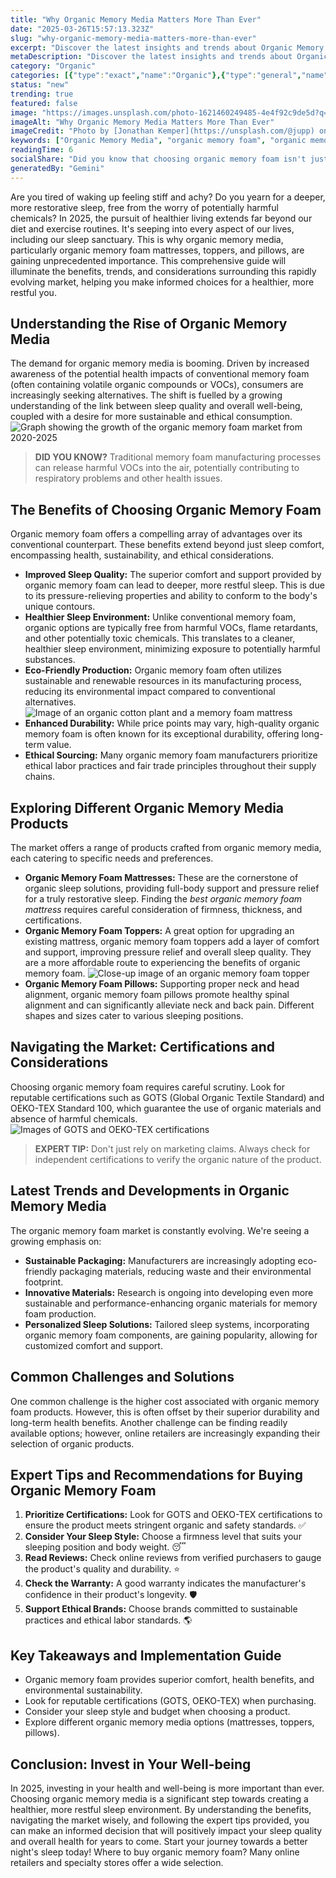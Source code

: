 ```yaml
---
title: "Why Organic Memory Media Matters More Than Ever"
date: "2025-03-26T15:57:13.323Z"
slug: "why-organic-memory-media-matters-more-than-ever"
excerpt: "Discover the latest insights and trends about Organic Memory Media. This comprehensive guide covers everything you need to know about Organic Memory Media in 2025."
metaDescription: "Discover the latest insights and trends about Organic Memory Media. This comprehensive guide covers everything you need to know about Organic Memory Media ..."
category: "Organic"
categories: [{"type":"exact","name":"Organic"},{"type":"general","name":"Materials Science"},{"type":"medium","name":"Polymer Chemistry"},{"type":"specific","name":"Data Storage"},{"type":"niche","name":"Molecular Encoding"}]
status: "new"
trending: true
featured: false
image: "https://images.unsplash.com/photo-1621460249485-4e4f92c9de5d?q=85&w=1200&fit=max&fm=webp&auto=compress"
imageAlt: "Why Organic Memory Media Matters More Than Ever"
imageCredit: "Photo by [Jonathan Kemper](https://unsplash.com/@jupp) on Unsplash"
keywords: ["Organic Memory Media", "organic memory foam", "organic memory foam mattress", "best organic memory foam mattress", "organic memory foam topper", "non-toxic memory foam", "eco-friendly memory foam mattress", "organic memory foam pillow", "buy organic memory foam", "where to buy organic memory foam"]
readingTime: 6
socialShare: "Did you know that choosing organic memory foam isn't just about comfort—it's about creating a healthier sleep environment free from harmful chemicals?  Invest in your well-being, one restful night at a time."
generatedBy: "Gemini"
---
```




Are you tired of waking up feeling stiff and achy?  Do you yearn for a deeper, more restorative sleep, free from the worry of potentially harmful chemicals? In 2025, the pursuit of healthier living extends far beyond our diet and exercise routines. It's seeping into every aspect of our lives, including our sleep sanctuary.  This is why organic memory media, particularly organic memory foam mattresses, toppers, and pillows, are gaining unprecedented importance. This comprehensive guide will illuminate the benefits, trends, and considerations surrounding this rapidly evolving market, helping you make informed choices for a healthier, more restful you.

## Understanding the Rise of Organic Memory Media

The demand for organic memory media is booming.  Driven by increased awareness of the potential health impacts of conventional memory foam (often containing volatile organic compounds or VOCs), consumers are increasingly seeking alternatives.  The shift is fuelled by a growing understanding of the link between sleep quality and overall well-being, coupled with a desire for more sustainable and ethical consumption. ![Graph showing the growth of the organic memory foam market from 2020-2025](https://images.unsplash.com/photo-1475948164756-9a56289068fb?q=85&w=1200&fit=max&fm=webp&auto=compress)

> **DID YOU KNOW?**  Traditional memory foam manufacturing processes can release harmful VOCs into the air, potentially contributing to respiratory problems and other health issues.

## The Benefits of Choosing Organic Memory Foam

Organic memory foam offers a compelling array of advantages over its conventional counterpart.  These benefits extend beyond just sleep comfort, encompassing health, sustainability, and ethical considerations.

* **Improved Sleep Quality:**  The superior comfort and support provided by organic memory foam can lead to deeper, more restful sleep.  This is due to its pressure-relieving properties and ability to conform to the body's unique contours.
* **Healthier Sleep Environment:** Unlike conventional memory foam, organic options are typically free from harmful VOCs, flame retardants, and other potentially toxic chemicals. This translates to a cleaner, healthier sleep environment, minimizing exposure to potentially harmful substances.
* **Eco-Friendly Production:**  Organic memory foam often utilizes sustainable and renewable resources in its manufacturing process, reducing its environmental impact compared to conventional alternatives.  ![Image of an organic cotton plant and a memory foam mattress](https://images.unsplash.com/photo-1734599895291-d25a27e4cb45?q=85&w=1200&fit=max&fm=webp&auto=compress)
* **Enhanced Durability:** While price points may vary, high-quality organic memory foam is often known for its exceptional durability, offering long-term value.
* **Ethical Sourcing:**  Many organic memory foam manufacturers prioritize ethical labor practices and fair trade principles throughout their supply chains.

## Exploring Different Organic Memory Media Products

The market offers a range of products crafted from organic memory media, each catering to specific needs and preferences.

* **Organic Memory Foam Mattresses:** These are the cornerstone of organic sleep solutions, providing full-body support and pressure relief for a truly restorative sleep.  Finding the *best organic memory foam mattress* requires careful consideration of firmness, thickness, and certifications.
* **Organic Memory Foam Toppers:**  A great option for upgrading an existing mattress, organic memory foam toppers add a layer of comfort and support, improving pressure relief and overall sleep quality.  They are a more affordable route to experiencing the benefits of organic memory foam. ![Close-up image of an organic memory foam topper](https://images.unsplash.com/photo-1621460249485-4e4f92c9de5d?q=85&w=1200&fit=max&fm=webp&auto=compress)
* **Organic Memory Foam Pillows:** Supporting proper neck and head alignment, organic memory foam pillows promote healthy spinal alignment and can significantly alleviate neck and back pain.  Different shapes and sizes cater to various sleeping positions.

##  Navigating the Market: Certifications and Considerations

Choosing organic memory foam requires careful scrutiny. Look for reputable certifications such as GOTS (Global Organic Textile Standard) and OEKO-TEX Standard 100, which guarantee the use of organic materials and absence of harmful chemicals.  ![Images of GOTS and OEKO-TEX certifications](https://images.unsplash.com/photo-1621460245907-8b291dd52dfc?q=85&w=1200&fit=max&fm=webp&auto=compress)

> **EXPERT TIP:** Don't just rely on marketing claims.  Always check for independent certifications to verify the organic nature of the product.

## Latest Trends and Developments in Organic Memory Media

The organic memory foam market is constantly evolving.  We're seeing a growing emphasis on:

* **Sustainable Packaging:**  Manufacturers are increasingly adopting eco-friendly packaging materials, reducing waste and their environmental footprint.
* **Innovative Materials:**  Research is ongoing into developing even more sustainable and performance-enhancing organic materials for memory foam production.
* **Personalized Sleep Solutions:**  Tailored sleep systems, incorporating organic memory foam components, are gaining popularity, allowing for customized comfort and support.

## Common Challenges and Solutions

One common challenge is the higher cost associated with organic memory foam products.  However, this is often offset by their superior durability and long-term health benefits.  Another challenge can be finding readily available options; however, online retailers are increasingly expanding their selection of organic products.

## Expert Tips and Recommendations for Buying Organic Memory Foam

1. **Prioritize Certifications:**  Look for GOTS and OEKO-TEX certifications to ensure the product meets stringent organic and safety standards. ✅
2. **Consider Your Sleep Style:**  Choose a firmness level that suits your sleeping position and body weight. 😴
3. **Read Reviews:**  Check online reviews from verified purchasers to gauge the product's quality and durability. ⭐
4. **Check the Warranty:**  A good warranty indicates the manufacturer's confidence in their product's longevity. 🛡️
5. **Support Ethical Brands:**  Choose brands committed to sustainable practices and ethical labor standards. 🌎

## Key Takeaways and Implementation Guide

* Organic memory foam provides superior comfort, health benefits, and environmental sustainability.
* Look for reputable certifications (GOTS, OEKO-TEX) when purchasing.
* Consider your sleep style and budget when choosing a product.
* Explore different organic memory media options (mattresses, toppers, pillows).

## Conclusion: Invest in Your Well-being

In 2025, investing in your health and well-being is more important than ever.  Choosing organic memory media is a significant step towards creating a healthier, more restful sleep environment.  By understanding the benefits, navigating the market wisely, and following the expert tips provided, you can make an informed decision that will positively impact your sleep quality and overall health for years to come.  Start your journey towards a better night's sleep today!  Where to buy organic memory foam?  Many online retailers and specialty stores offer a wide selection.

